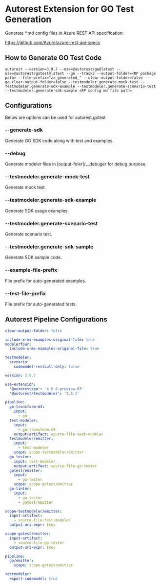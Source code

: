 # Autorest Extension for GO Test Generation

Generate \*.md config files in Azure REST API specification:

https://github.com/Azure/azure-rest-api-specs

## How to Generate GO Test Code

```
autorest --version=3.9.7 --use=@autorest/go@latest --use=@autorest/gotest@latest --go --track2 --output-folder=<RP package path> --file-prefix="zz_generated_" --clear-output-folder=false --go.clear-output-folder=false --testmodeler.generate-mock-test --testmodeler.generate-sdk-example --testmodeler.generate-scenario-test --testmodeler.generate-sdk-sample <RP config md file path>
```

## Configurations

Below are options can be used for autorest.gotest

### --generate-sdk

Generate GO SDK code along with test and examples.

### --debug

Generate modeler files in [output-foler]/\_\_debuger for debug purpose.

### --testmodeler.generate-mock-test

Generate mock test.

### --testmodeler.generate-sdk-example

Generate SDK usage examples.

### --testmodeler.generate-scenario-test

Generate scenario test.

### --testmodeler.generate-sdk-sample

Generate SDK sample code.

### --example-file-prefix

File prefix for auto-generated examples.

### --test-file-prefix

File prefix for auto-generated tests.

## Autorest Pipeline Configurations

```yaml $(go)
clear-output-folder: false

include-x-ms-examples-original-file: true
modelerfour:
  include-x-ms-examples-original-file: true

testmodeler:
  scenario:
    codemodel-restcall-only: false

version: 3.9.7

use-extension:
  '@autorest/go': '4.0.0-preview.63'
  '@autorest/testmodeler': '2.5.2'

pipeline:
  go-transform-m4:
    input:
      - go
  test-modeler:
    input:
      - go-transform-m4
    output-artifact: source-file-test-modeler
  testmodeler/emitter:
    input:
      - test-modeler
    scope: scope-testmodeler/emitter
  go-tester:
    input: test-modeler
    output-artifact: source-file-go-tester
  gotest/emitter:
    input:
      - go-tester
    scope: scope-gotest/emitter
  go-linter:
    input:
      - go-tester
      - gotest/emitter

scope-testmodeler/emitter:
  input-artifact:
    - source-file-test-modeler
  output-uri-expr: $key

scope-gotest/emitter:
  input-artifact:
    - source-file-go-tester
  output-uri-expr: $key
```

```yaml $(go) && !$(generate-sdk)
pipeline:
  go/emitter:
    scope: scope-gotest/emitter
```

```yaml $(debug)
testmodeler:
  export-codemodel: true
```
